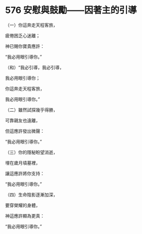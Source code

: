 # 576 安慰與鼓勵——因著主的引導

（一）你這奔走天程客旅，

疲倦困乏心迷離；

神已賜你寶貴應許：

“我必用眼引導你。”

（和）“我必引導，我必引導，

我必用眼引導你；

你這奔走天程客旅，

我必用眼引導你。”

（二）雖然試探幾乎得勝，

可靠親友也遠離，

但這應許發出微聲：

“我必用眼引導你。”

（三）你的隱秘盼望消逝，

埋在歲月墳墓裡，

讓這應許將你支持：

“我必用眼引導你。”

（四）生命陰影逐漸加深，

要穿榮耀的身體，

神這應許顯為更真：

“我必用眼引導你。”

